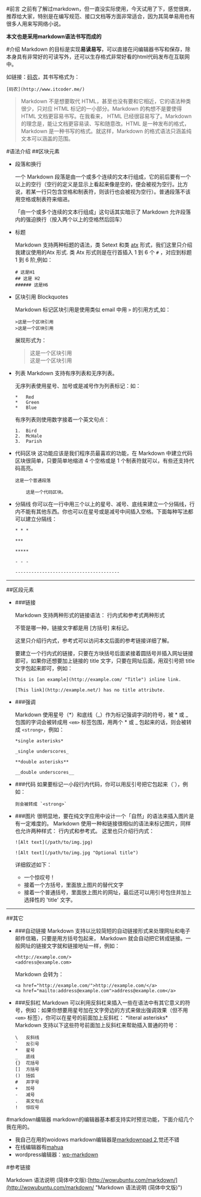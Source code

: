 #前言
之前有了解过markdown，但一直没实际使用，今天试用了下，感觉很爽，推荐给大家，特别是在编写规范、接口文档等方面非常适合，因为其简单易用也有很多人用来写网络小说。

**本文也是采用markdown语法书写而成的**

#介绍
Markdown 的目标是实现**易读易写**，可以直接在问编辑器书写和保存，除本身具有非常好的可读写外，还可以生存格式非常好看的html代码发布在互联网中。

如链接：[码农](http://www.itcoder.me/)，其书写格式为：
	
	[码农](http://www.itcoder.me/)
 

>Markdown 不是想要取代 HTML，甚至也没有要和它相近，它的语法种类很少，只对应 HTML 标记的一小部分。Markdown 的构想不是要使得 HTML 文档更容易书写。在我看来， HTML 已经很容易写了。Markdown 的理念是，能让文档更容易读、写和随意改。HTML 是一种发布的格式，Markdown 是一种书写的格式。就这样，Markdown 的格式语法只涵盖纯文本可以涵盖的范围。

#语法介绍
##区块元素
*	段落和换行
	
	一个 Markdown 段落是由一个或多个连续的文本行组成，它的前后要有一个以上的空行（空行的定义是显示上看起来像是空的，便会被视为空行。比方说，若某一行只包含空格和制表符，则该行也会被视为空行）。普通段落不该用空格或制表符来缩进。

	「由一个或多个连续的文本行组成」这句话其实暗示了 Markdown 允许段落内的强迫换行（按入两个以上的空格然后回车）

*	标题
	
	Markdown 支持两种标题的语法，类 Setext 和类 [atx](http://www.aaronsw.com/2002/atx/) 形式，我们这里只介绍我建议使用的Atx 形式.
	类 Atx 形式则是在行首插入 1 到 6 个 `#` ，对应到标题 1 到 6 阶,例如：

		# 这是H1
    	## 这是 H2
    	###### 这是H6
*	区块引用 Blockquotes

	Markdown 标记区块引用是使用类似 email 中用 `>` 的引用方式,如：

	    >这是一个区块引用  
    	>这是一个区块引用
    展现形式为：
	>这是一个区块引用  
    >这是一个区块引用
	
*	列表
	Markdown 支持有序列表和无序列表。

	无序列表使用星号、加号或是减号作为列表标记：如：

	    *   Red
    	*   Green
    	*   Blue
    有序列表则使用数字接着一个英文句点：

	    1.  Bird
    	2.  McHale
    	3.  Parish


*	代码区块
	这功能应该是我们程序员最喜欢的功能，在 Markdown 中建立代码区块很简单，只要简单地缩进 4 个空格或是 1 个制表符就可以，有些还支持代码高亮。

	    这是一个普通段落
    
    		这是一个代码区块。
*	分隔线
	你可以在一行中用三个以上的星号、减号、底线来建立一个分隔线，行内不能有其他东西。你也可以在星号或是减号中间插入空格。下面每种写法都可以建立分隔线：

        * * *
    
    	***
    	
   		*****
    
    	- - -
    
    	---------------------------------------
*************************
##区段元素
*	###链接

	Markdown 支持两种形式的链接语法： 行内式和参考式两种形式

	不管是哪一种，链接文字都是用 [方括号] 来标记。

	这里只介绍行内式，参考式可以访问本文后面的参考链接详细了解。

	要建立一个行内式的链接，只要在方块括号后面紧接着圆括号并插入网址链接即可，如果你还想要加上链接的 title 文字，只要在网址后面，用双引号把 title 文字包起来即可，例如：

		This is [an example](http://example.com/ "Title") inline link.

		[This link](http://example.net/) has no title attribute.

*	###强调

	Markdown 使用星号（*）和底线（_）作为标记强调字词的符号，被 * 或 _ 包围的字词会被转成用 `<em>` 标签包围，用两个 * 或 _ 包起来的话，则会被转成 `<strong>`，例如：
	
		*single asterisks*
	
		_single underscores_
		
		**double asterisks**
		
		__double underscores__
		
*	###代码
	如果要标记一小段行内代码，你可以用反引号把它包起来（`），例如：
	
		则会被转成 `<strong>`

*	###图片
	很明显地，要在纯文字应用中设计一个「自然」的语法来插入图片是有一定难度的。
	Markdown 使用一种和链接很相似的语法来标记图片，同样也允许两种样式： 行内式和参考式。
	这里也只介绍行内式：

		![Alt text](/path/to/img.jpg)

		![Alt text](/path/to/img.jpg "Optional title")

	详细叙述如下：

	*	一个惊叹号 !
	*	接着一个方括号，里面放上图片的替代文字
	*	接着一个普通括号，里面放上图片的网址，最后还可以用引号包住并加上 选择性的 'title' 文字。
*******************************
##其它

*	###自动链接
	Markdown 支持以比较简短的自动链接形式来处理网址和电子邮件信箱，只要是用方括号包起来， Markdown 就会自动把它转成链接。一般网址的链接文字就和链接地址一样，例如：

		<http://example.com/>
		<address@example.com>
	Markdown 会转为：

		<a href="http://example.com/">http://example.com/</a>
		<a href="mailto:address@example.com">address@example.com</a>

*	###反斜杠
	Markdown 可以利用反斜杠来插入一些在语法中有其它意义的符号，例如：如果你想要用星号加在文字旁边的方式来做出强调效果（但不用 `<em>` 标签），你可以在星号的前面加上反斜杠：
		\*literal asterisks\*
	Markdown 支持以下这些符号前面加上反斜杠来帮助插入普通的符号：

		\   反斜线
		`   反引号
		*   星号
		_   底线
		{}  花括号
		[]  方括号
		()  括弧
		#   井字号
		+   加号
		-   减号
		.   英文句点
		!   惊叹号


#markdown编辑器
markdown的编辑器基本都支持实时预览功能，下面介绍几个我在用的。

*	我自己在用的woidows markdown编辑器是[markdownpad 2](http://www.markdownpad.com/),觉还不错
*	在线编辑器有[mahua](http://mahua.jser.me/)
*	wordpress编辑器：[wp-markdown](http://wordpress.org/plugins/wp-markdown/)


#参考链接

Markdown 语法说明 (简体中文版):[http://wowubuntu.com/markdown/](http://wowubuntu.com/markdown/ "Markdown 语法说明 (简体中文版)")

